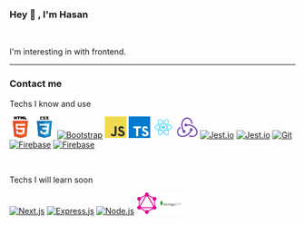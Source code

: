 ### Hey 👋 , I'm **Hasan**
</br>

I'm interesting in with frontend.

---

### Contact me

<!-- [<img width="22" src="" />][Linkedin]

[Linkedin]: -->


Techs I know and use

<a href="https://www.w3.org/html/"><img src="https://raw.githubusercontent.com/github/explore/80688e429a7d4ef2fca1e82350fe8e3517d3494d/topics/html/html.png" alt="Html" width="38"></a>
<a href="https://www.w3.org/Style/CSS/Overview.en.html"><img src="https://raw.githubusercontent.com/github/explore/80688e429a7d4ef2fca1e82350fe8e3517d3494d/topics/css/css.png" alt="Css" width="38"></a>
<a href="https://getbootstrap.com/"><img src="https://upload.wikimedia.org/wikipedia/commons/thumb/b/b2/Bootstrap_logo.svg/512px-Bootstrap_logo.svg.png" alt="Bootstrap" width="38"></a>
<a href="https://developer.mozilla.org/en-US/docs/Web/JavaScript"><img src="https://raw.githubusercontent.com/github/explore/80688e429a7d4ef2fca1e82350fe8e3517d3494d/topics/javascript/javascript.png" alt="JavaScript.js" width="38"></a>
<a href="https://www.typescriptlang.org/"><img src="https://raw.githubusercontent.com/github/explore/80688e429a7d4ef2fca1e82350fe8e3517d3494d/topics/typescript/typescript.png" alt="TypeScript" width="38"></a>
<a href="https://reactjs.org/"><img src="https://raw.githubusercontent.com/github/explore/80688e429a7d4ef2fca1e82350fe8e3517d3494d/topics/react/react.png" alt="React.js" width="38"></a>
<a href="https://redux.js.org/"><img src="https://raw.githubusercontent.com/github/explore/80688e429a7d4ef2fca1e82350fe8e3517d3494d/topics/redux/redux.png" alt="Redux" width="38"></a>
<a href="https://jestjs.io/"><img src="https://miro.medium.com/max/600/1*i37IyHf6vnhqWIA9osxU3w.png" alt="Jest.io" width="38"></a>
<a href="https://testing-library.com/docs/react-testing-library/intro/"><img src="https://testing-library.com/img/octopus-128x128.png" alt="Jest.io" width="38"></a>
<a href="https://git-scm.com/"><img src="https://git-scm.com/images/logos/downloads/Git-Icon-1788C.png" alt="Git" width="38"></a>
<a href="https://firebase.google.com/"><img src="https://www.gstatic.com/devrel-devsite/prod/v08e2e903ad39eb3009107f1f989d23e4c4355077353141378a1120a265a09142/firebase/images/touchicon-180.png" alt="Firebase" width="38"></a>
<a href="https://ant.design/"><img src="https://gw.alipayobjects.com/zos/rmsportal/KDpgvguMpGfqaHPjicRK.svg" alt="Firebase" width="38"></a>

</br>

Techs I will learn soon

<a href="https://nextjs.org/"><img src="https://upload.wikimedia.org/wikipedia/commons/thumb/8/8e/Nextjs-logo.svg/800px-Nextjs-logo.svg.png" alt="Next.js" width="38"></a>
<a href="https://expressjs.com/"><img src="https://expressjs.com/images/express-facebook-share.png" alt="Express.js" width="38"></a>
<a href="https://nodejs.org/en/"><img src="https://upload.wikimedia.org/wikipedia/commons/thumb/d/d9/Node.js_logo.svg/800px-Node.js_logo.svg.png" alt="Node.js" width="38"></a>
<a href="https://graphql.org/"><img src="https://raw.githubusercontent.com/github/explore/80688e429a7d4ef2fca1e82350fe8e3517d3494d/topics/graphql/graphql.png" alt="Graphql" width="38"></a>
<a href="https://www.mongodb.com/"><img src="https://raw.githubusercontent.com/github/explore/80688e429a7d4ef2fca1e82350fe8e3517d3494d/topics/mongodb/mongodb.png" alt="Mongodb" width="38"></a>
